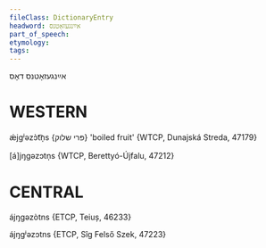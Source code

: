 ```yaml
---
fileClass: DictionaryEntry
headword: אײַנגעזאָטנס
part_of_speech: 
etymology: 
tags: 
---
```

אײַנגעזאָטנס
דאָס

WESTERN
========

ǽjgʲəzɔ̀t͡n̩s {פּרי שלוק} 'boiled fruit' {WTCP, Dunajská Streda, 47179}

[á]jŋgəzɔtn̩s {WTCP, Berettyó-Újfalu, 47212}

CENTRAL
========

ájŋgəzòtns {ETCP, Teiuș, 46233}

ájŋgʲəzɔtns {ETCP, Sîg Felső Szek, 47223}
